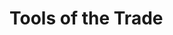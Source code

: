 # Tools of the Trade

<!--

While technical documentation is about educating stakeholders on the proper use of a feature set, there are a ton of tools that can make both writing and reading documentation easier. This section will detail tools (and tool categories) for automatically generating documentation, hosting well-designed and searchable documentation, and even touch upon the (surprisingly cool) world of API documentation languages.

-->
